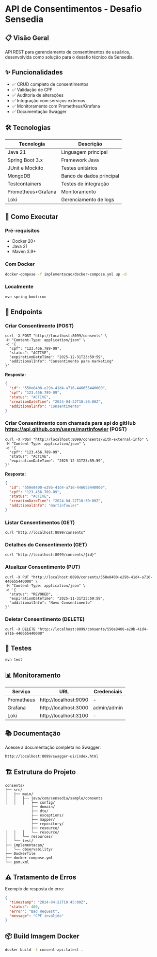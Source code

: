 # API de Consentimentos - Desafio Sensedia

## 📋 Visão Geral
API REST para gerenciamento de consentimentos de usuários, desenvolvida como solução para o desafio técnico da Sensedia.

## ✨ Funcionalidades
- ✅ CRUD completo de consentimentos
- ✅ Validação de CPF
- ✅ Auditoria de alterações
- ✅ Integração com serviços externos
- ✅ Monitoramento com Prometheus/Grafana
- ✅ Documentação Swagger

## 🛠️ Tecnologias
| Tecnologia         | Descrição                |
|--------------------|--------------------------|
| Java 21            | Linguagem principal      |
| Spring Boot 3.x    | Framework Java           |
| JUnit e Mockito    | Testes unitários         |
| MongoDB            | Banco de dados principal |
| Testcontainers     | Testes de integração     |
| Prometheus+Grafana | Monitoramento            |
| Loki               | Gerenciamento de logs    |

## 🚀 Como Executar

### Pré-requisitos
- Docker 20+
- Java 21
- Maven 3.9+

### Com Docker
```bash
docker-compose -f implementacao/docker-compose.yml up -d
```

### Localmente
```bash
mvn spring-boot:run
```

## 📡 Endpoints

### Criar Consentimento (POST)
```http
curl -X POST "http://localhost:8099/consents" \
-H "Content-Type: application/json" \
-d '{
  "cpf": "123.456.789-09",
  "status": "ACTIVE",
  "expirationDateTime": "2025-12-31T23:59:59",
  "additionalInfo": "Consentimento para marketing"
}'
```

**Resposta:**
```json
{
  "id": "550e8400-e29b-41d4-a716-446655440000",
  "cpf": "123.456.789-09",
  "status": "ACTIVE",
  "creationDateTime": "2024-04-22T10:30:00Z",
  "additionalInfo": "Consentimento"
}
```


### Criar Consentimento com chamada para api do gitHub https://api.github.com/users/martinfowler (POST)
```http
curl -X POST "http://localhost:8099/consents/with-external-info" \
-H "Content-Type: application/json" \
-d '{
  "cpf": "123.456.789-09",
  "status": "ACTIVE",
  "expirationDateTime": "2025-12-31T23:59:59",
}'
```

**Resposta:**
```json
{
  "id": "550e8400-e29b-41d4-a716-446655440000",
  "cpf": "123.456.789-09",
  "status": "ACTIVE",
  "creationDateTime": "2024-04-22T10:30:00Z",
  "additionalInfo": "martinfowler"
}
```

### Listar Consentimentos (GET)
```http
curl "http://localhost:8099/consents"
```

### Detalhes do Consentimento (GET)
```http
curl "http://localhost:8099/consents/{id}"
```

### Atualizar Consentimento (PUT)
```
curl -X PUT "http://localhost:8099/consents/550e8400-e29b-41d4-a716-446655440000" \
-H "Content-Type: application/json" \
-d '{
  "status": "REVOKED",
  "expirationDateTime": "2025-11-31T23:59:59",
  "additionalInfo": "Novo Consentimento"
}'
```

### Deletar Consentimento (DELETE)
```
curl -X DELETE "http://localhost:8099/consents/550e8400-e29b-41d4-a716-446655440000"
```

## 🧪 Testes
```bash
mvn test
```

## 📊 Monitoramento
| Serviço      | URL                          | Credenciais      |
|--------------|------------------------------|------------------|
| Prometheus   | http://localhost:9090        | -                |
| Grafana      | http://localhost:3000        | admin/admin      |
| Loki         | http://localhost:3100        | -                |

## 📚 Documentação
Acesse a documentação completa no Swagger:
```
http://localhost:8099/swagger-ui/index.html
```

## 🏗️ Estrutura do Projeto
```
consents/
├── src/
│   ├── main/
│   │   ├── java/com/sensedia/sample/consents
│   │   │   ├── config/
            ├── domain/
            ├── dto/
            ├── exceptions/
            ├── mapper/
            ├── repository/
            ├── resource/   
│   │   │   └── resource/
│   │   └── resources/
│   └── test/
├── implementacao/
│   └── observability/
├── Dockerfile
├── docker-compose.yml
└── pom.xml
```

## ⚠️ Tratamento de Erros
Exemplo de resposta de erro:
```json
{
  "timestamp": "2024-04-22T10:45:00Z",
  "status": 400,
  "error": "Bad Request",
  "message": "CPF inválido"
}
```

## 📦 Build Imagem Docker
```bash
docker build -t consent-api:latest .
```